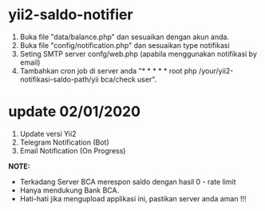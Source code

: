 # yii2-saldo-notifier

1. Buka file "data/balance.php" dan sesuaikan dengan akun anda.
2. Buka file "config/notification.php" dan sesuaikan type notifikasi
2. Seting SMTP server confg/web.php (apabila menggunakan notifikasi by email)
3. Tambahkan cron job di server anda  "* *     * * *   root    php /your/yii2-notifikasi-saldo-path/yii bca/check user".

# update 02/01/2020
1. Update versi Yii2
2. Telegram Notification (Bot)
3. Email Notification (On Progress)

**NOTE:**
- Terkadang Server BCA merespon saldo dengan hasil 0 - rate limit
- Hanya mendukung Bank BCA.
- Hati-hati jika mengupload applikasi ini, pastikan server anda aman !!!






